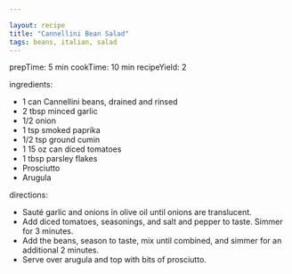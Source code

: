 ```yaml
---

layout: recipe
title: "Cannellini Bean Salad"
tags: beans, italian, salad
---
```


prepTime: 5 min
cookTime: 10 min
recipeYield: 2

ingredients:
- 1 can Cannellini beans, drained and rinsed
- 2 tbsp minced garlic
- 1/2 onion
- 1 tsp smoked paprika
- 1/2 tsp ground cumin
- 1 15 oz can diced tomatoes
- 1 tbsp parsley flakes
- Prosciutto
- Arugula

directions:
- Sauté garlic and onions in olive oil until onions are translucent.
- Add diced tomatoes, seasonings, and salt and pepper to taste. Simmer for 3 minutes.
- Add the beans, season to taste, mix until combined, and simmer for an additional 2 minutes.
- Serve over arugula and top with bits of prosciutto.
